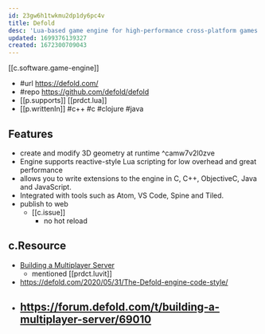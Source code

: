 ```yaml
---
id: 23gw6h1twkmu2dp1dy6pc4v
title: Defold
desc: 'Lua-based game engine for high-performance cross-platform games'
updated: 1699376139327
created: 1672300709043
---
```


[[c.software.game-engine]]
- #url https://defold.com/
- #repo https://github.com/defold/defold
- [[p.supports]] [[prdct.lua]]
- [[p.writtenIn]] #c++ #c #clojure #java

## Features

- create and modify 3D geometry at runtime ^camw7v2l0zve
- Engine supports reactive-style Lua scripting for low overhead and great performance
- allows you to write extensions to the engine in C, C++, ObjectiveC, Java and JavaScript.
- Integrated with tools such as Atom, VS Code, Spine and Tiled.
- publish to web
  - [[c.issue]]
    - no hot reload


## c.Resource

- [Building a Multiplayer Server](https://forum.defold.com/t/building-a-multiplayer-server/69010)
  - mentioned [[prdct.luvit]]
- https://defold.com/2020/05/31/The-Defold-engine-code-style/
- https://forum.defold.com/t/building-a-multiplayer-server/69010
  - 